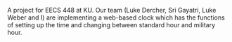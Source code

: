 A project for EECS 448 at KU. Our team (Luke Dercher, Sri Gayatri, Luke Weber and I) are implementing a web-based clock
which has the functions of setting up the time and changing between standard hour and military hour.


